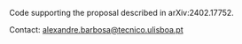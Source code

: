 Code supporting the proposal described in arXiv:2402.17752.

Contact: alexandre.barbosa@tecnico.ulisboa.pt
